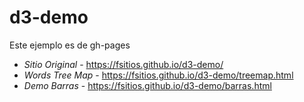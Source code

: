 # d3-demo

Este ejemplo es de gh-pages

* _Sitio Original_ -  https://fsitios.github.io/d3-demo/
* _Words Tree Map_ -  https://fsitios.github.io/d3-demo/treemap.html
* _Demo Barras_ -  https://fsitios.github.io/d3-demo/barras.html





